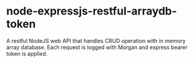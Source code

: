 # node-expressjs-restful-arraydb-token
A restful NodeJS web API that handles CRUD operation with in memory array database. Each request is logged with Morgan and express bearer token is applied.
